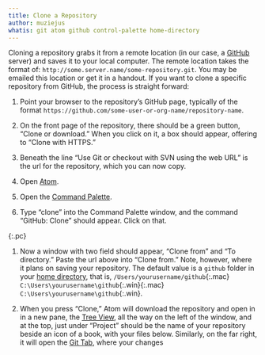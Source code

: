 ```yaml
---
title: Clone a Repository
author: muziejus
whatis: git atom github control-palette home-directory
---
```


Cloning a repository grabs it from a remote location (in our case, a
[GitHub](/whatis/github) server) and saves it to your local computer. The
remote location takes the format of:
`http://some.server.name/some-repository.git`. You may be emailed this
location or get it in a handout. If you want to clone a specific repository
from GitHub, the process is straight forward:

1. Point your browser to the repository’s GitHub page, typically of the format
   `https://github.com/some-user-or-org-name/repository-name`. 

1. On the front page of the repository, there should be a green button, “Clone
   or download.” When you click on it, a box should appear, offering to “Clone
   with HTTPS.”

1. Beneath the line “Use Git or checkout with SVN using the web URL” is the
   url for the repository, which you can now copy.

1. Open [Atom](/whatis/atom). 

1. Open the [Command Palette](/whatis/command-palette).

1. Type “clone” into the Command Palette window, and the command “GitHub:
   Clone” should appear. Click on that.

{:.pc}
1. Now a window with two field should appear, “Clone from” and “To directory.”
   Paste the url above into “Clone from.” Note, however, where it plans on
   saving your repository. The default value is a `github` folder in
   your [home directory](/whatis/home-directory), that is,
   `/Users/yourusername/github`{:.mac}
   `C:\Users\yourusername\github`{:.win}{:.mac}
   `C:\Users\yourusername\github`{:.win}.

1. When you press “Clone,” Atom will download the repository and open in in a
   new pane, the [Tree View](/whatis/tree-view), all the way on the left of
   the window, and at the top, just under “Project” should be the name of
   your repository beside an icon of a book, with your files below. Similarly,
   on the far right, it will open the [Git Tab](/whatis/git-tab), where your
   changes 
